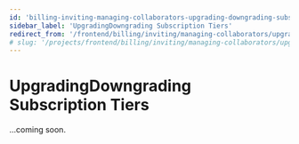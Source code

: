 ```yaml
---
id: 'billing-inviting-managing-collaborators-upgrading-downgrading-subscription-tiers'
sidebar_label: 'UpgradingDowngrading Subscription Tiers'
redirect_from: '/frontend/billing/inviting/managing-collaborators/upgradingdowngrading-subscription-tiers'
# slug: '/projects/frontend/billing/inviting/managing-collaborators/upgradingdowngrading-subscription-tiers'
---
```


# UpgradingDowngrading Subscription Tiers

...coming soon.
